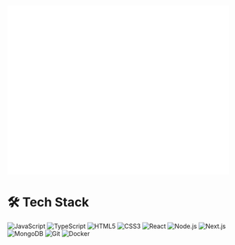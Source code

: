 ![Metrics](https://raw.githubusercontent.com/JhonatanMotaDev/JhonatanMotaDev/main/github-metrics.svg)

<h1>
  🛠 Tech Stack
</h1>

<p align="left">
  <img src="https://cdn.jsdelivr.net/gh/devicons/devicon/icons/javascript/javascript-original.svg" alt="JavaScript" width="32" height="32"/>
  <img src="https://cdn.jsdelivr.net/gh/devicons/devicon/icons/typescript/typescript-original.svg" alt="TypeScript" width="32" height="32"/>
  <img src="https://cdn.jsdelivr.net/gh/devicons/devicon/icons/html5/html5-original.svg" alt="HTML5" width="32" height="32"/>
  <img src="https://cdn.jsdelivr.net/gh/devicons/devicon/icons/css3/css3-original.svg" alt="CSS3" width="32" height="32"/>
  <img src="https://cdn.jsdelivr.net/gh/devicons/devicon/icons/react/react-original.svg" alt="React" width="32" height="32"/>
  <img src="https://cdn.jsdelivr.net/gh/devicons/devicon/icons/nodejs/nodejs-original.svg" alt="Node.js" width="32" height="32"/>
  <img src="https://cdn.jsdelivr.net/gh/devicons/devicon/icons/php/php-original.svg" alt="Next.js" width="32" height="32"/>
  <img src="https://cdn.jsdelivr.net/gh/devicons/devicon/icons/mysql/mysql-original.svg" alt="MongoDB" width="32" height="32"/>
  <img src="https://cdn.jsdelivr.net/gh/devicons/devicon/icons/git/git-original.svg" alt="Git" width="32" height="32"/>
  <img src="https://cdn.jsdelivr.net/gh/devicons/devicon/icons/docker/docker-original.svg" alt="Docker" width="32" height="32"/>
</p>
